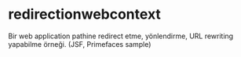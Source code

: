 # redirectionwebcontext
Bir web application pathine redirect etme, yönlendirme, URL rewriting yapabilme örneği. (JSF, Primefaces sample)
